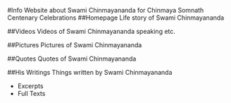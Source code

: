 #Info
Website about Swami Chinmayananda for Chinmaya Somnath Centenary Celebrations
##Homepage
Life story of Swami Chinmayananda

##Videos
Videos of Swami Chinmayananda speaking etc.

##Pictures
Pictures of Swami Chinmayananda

##Quotes
Quotes of Swami Chinmayananda

##His Writings
Things written by Swami Chinmayananda

- Excerpts
- Full Texts

